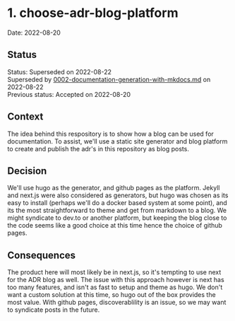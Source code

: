# 1. choose-adr-blog-platform

Date: 2022-08-20

## Status

Status: Superseded on 2022-08-22  
Superseded by [0002-documentation-generation-with-mkdocs.md](0002-documentation-generation-with-mkdocs.md) on 2022-08-22  
Previous status: Accepted on 2022-08-20  



## Context

The idea behind this respository is to show how a blog can be used for documentation. To assist, we'll use a static site generator and blog platform to create and publish the adr's in this repository as blog posts.

## Decision

We'll use hugo as the generator, and github pages as the platform. Jekyll and next.js were also considered as generators, but hugo was chosen as its easy to install (perhaps we'll do a docker based system at some point), and its the most straightforward to theme and get from markdown to a blog. We might syndicate to dev.to or another platform, but keeping the blog close to the code seems like a good choice at this time hence the choice of github pages.

## Consequences

The product here will most likely be in next.js, so it's tempting to use next for the ADR blog as well. The issue with this approach however is next has too many features, and isn't as fast to setup and theme as hugo. We don't want a custom solution at this time, so hugo out of the box provides the most value. With github pages, discoverablility is an issue, so we may want to syndicate posts in the future.